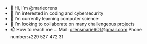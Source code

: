 - 👋 Hi, I’m @marieorens
- 👀 I’m interested in coding and cybersecurity
- 🌱 I’m currently learning computer science
- 💞️ I’m looking to collaborate on many challengeous projects
- 📫 How to reach me ...
Mail: orensmarie601@gmail.com
Phone number:+229 527 472 31

<!---
marieorens/marieorens is a ✨ special ✨ repository because its `README.md` (this file) appears on your GitHub profile.
You can click the Preview link to take a look at your changes.
--->

